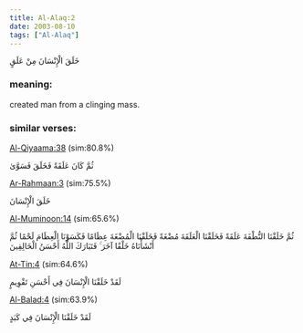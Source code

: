 ```yaml
---
title: Al-Alaq:2
date: 2003-08-10
tags: ["Al-Alaq"]
---
```

خَلَقَ الْإِنْسَانَ مِنْ عَلَقٍ
### meaning: 
created man from a clinging mass.
### similar verses: 

[Al-Qiyaama:38](/75/38) (sim:80.8%)

ثُمَّ كَانَ عَلَقَةً فَخَلَقَ فَسَوَّىٰ

[Ar-Rahmaan:3](/55/3) (sim:75.5%)

خَلَقَ الْإِنْسَانَ

[Al-Muminoon:14](/23/14) (sim:65.6%)

ثُمَّ خَلَقْنَا النُّطْفَةَ عَلَقَةً فَخَلَقْنَا الْعَلَقَةَ مُضْغَةً فَخَلَقْنَا الْمُضْغَةَ عِظَامًا فَكَسَوْنَا الْعِظَامَ لَحْمًا ثُمَّ أَنْشَأْنَاهُ خَلْقًا آخَرَ ۚ فَتَبَارَكَ اللَّهُ أَحْسَنُ الْخَالِقِينَ

[At-Tin:4](/95/4) (sim:64.6%)

لَقَدْ خَلَقْنَا الْإِنْسَانَ فِي أَحْسَنِ تَقْوِيمٍ

[Al-Balad:4](/90/4) (sim:63.9%)

لَقَدْ خَلَقْنَا الْإِنْسَانَ فِي كَبَدٍ
